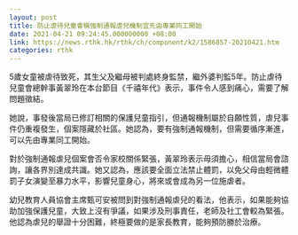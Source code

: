 ```yaml
---
layout: post
title: 防止虐待兒童會稱強制通報虐兒機制宜先由專業同工開始
date: 2021-04-21 09:24:45.000000000 +08:00
link: https://news.rthk.hk/rthk/ch/component/k2/1586857-20210421.htm
categories: rthk
---
```


5歲女童被虐待致死，其生父及繼母被判處終身監禁，繼外婆判監5年。防止虐待兒童會總幹事黃翠玲在本台節目《千禧年代》表示，事件令人感到痛心，需要了解問題徵結。

她說，事發後當局已修訂相關的保護兒童指引，但通報機制屬於自願性質，虐兒事件仍重複發生，個案隱藏於社區。她認為，要有強制通報機制，但需要循序漸進，可以先由專業同工開始。

對於強制通報虐兒個案會否令家校關係緊張，黃翠玲表示毋須擔心，相信當局會諮詢，讓各界別達成共識。她又認為，應該要全面立法禁止體罰，以免父母由輕微體罰子女演變至暴力水平，影響兒童身心，將來或會成為另一位施虐者。

幼兒教育人員協會主席甄可安被問到對強制通報虐兒的看法，他表示，如果能夠協助加強保護兒童，大致上沒有爭議，如果涉及刑事責任，老師及社工會較為緊張。他認為虐兒的舉證十分困難，終極要做的是家長教育，能夠預防勝於治療。
